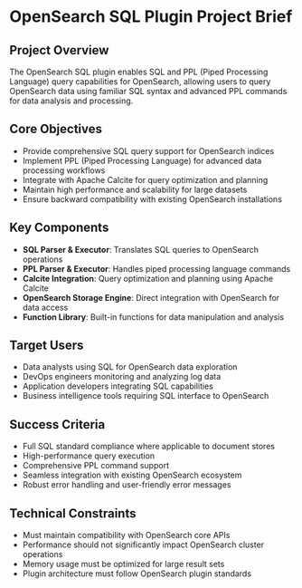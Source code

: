 # OpenSearch SQL Plugin Project Brief

## Project Overview
The OpenSearch SQL plugin enables SQL and PPL (Piped Processing Language) query capabilities for OpenSearch, allowing users to query OpenSearch data using familiar SQL syntax and advanced PPL commands for data analysis and processing.

## Core Objectives
- Provide comprehensive SQL query support for OpenSearch indices
- Implement PPL (Piped Processing Language) for advanced data processing workflows
- Integrate with Apache Calcite for query optimization and planning
- Maintain high performance and scalability for large datasets
- Ensure backward compatibility with existing OpenSearch installations

## Key Components
- **SQL Parser & Executor**: Translates SQL queries to OpenSearch operations
- **PPL Parser & Executor**: Handles piped processing language commands
- **Calcite Integration**: Query optimization and planning using Apache Calcite
- **OpenSearch Storage Engine**: Direct integration with OpenSearch for data access
- **Function Library**: Built-in functions for data manipulation and analysis

## Target Users
- Data analysts using SQL for OpenSearch data exploration
- DevOps engineers monitoring and analyzing log data
- Application developers integrating SQL capabilities
- Business intelligence tools requiring SQL interface to OpenSearch

## Success Criteria
- Full SQL standard compliance where applicable to document stores
- High-performance query execution
- Comprehensive PPL command support
- Seamless integration with existing OpenSearch ecosystem
- Robust error handling and user-friendly error messages

## Technical Constraints
- Must maintain compatibility with OpenSearch core APIs
- Performance should not significantly impact OpenSearch cluster operations
- Memory usage must be optimized for large result sets
- Plugin architecture must follow OpenSearch plugin standards
